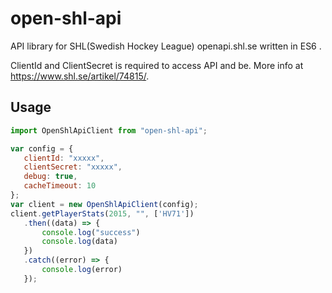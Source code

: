 # open-shl-api
API library for SHL(Swedish Hockey League) openapi.shl.se written in ES6 .

ClientId and ClientSecret is required to access API and be. More info at https://www.shl.se/artikel/74815/.

## Usage
 ```javascript
import OpenShlApiClient from "open-shl-api";

var config = {
    clientId: "xxxxx",
    clientSecret: "xxxxx",
    debug: true,
    cacheTimeout: 10
};
var client = new OpenShlApiClient(config);
client.getPlayerStats(2015, "", ['HV71'])
    .then((data) => {
        console.log("success")
        console.log(data)
    })
    .catch((error) => {
        console.log(error)
    });
 ```
